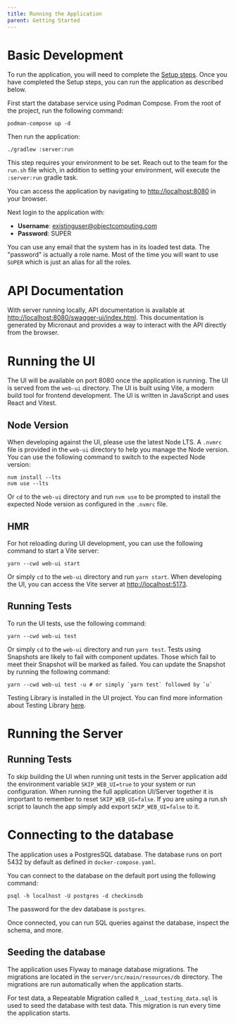 ```yaml
---
title: Running the Application
parent: Getting Started
---
```


# Basic Development

To run the application, you will need to complete the [Setup steps](../setup). Once you have completed the Setup steps, you can run the application as described below.

First start the database service using Podman Compose. From the root of the project, run the following command:

```shell
podman-compose up -d
```

Then run the application:

```shell
./gradlew :server:run
```

This step requires your environment to be set. Reach out to the team for the `run.sh` file which, in addition to setting your environment, will execute the `:server:run` gradle task.

You can access the application by navigating to [http://localhost:8080](http://localhost:8080) in your browser.

Next login to the application with:

- **Username**: existinguser@objectcomputing.com
- **Password**: SUPER

You can use any email that the system has in its loaded test data. The "password" is actually a role name. Most of the time you will want to use `SUPER` which is just an alias for all the roles.

# API Documentation

With server running locally, API documentation is available at [http://localhost:8080/swagger-ui/index.html](http://localhost:8080/swagger-ui/index.html). This documentation is generated by Micronaut and provides a way to interact with the API directly from the browser.

# Running the UI

The UI will be available on port 8080 once the application is running. The UI is served from the `web-ui` directory. The UI is built using Vite, a modern build tool for frontend development. The UI is written in JavaScript and uses React and Vitest.

## Node Version

When developing against the UI, please use the latest Node LTS. A `.nvmrc` file is provided in the `web-ui` directory to help you manage the Node version. You can use the following command to switch to the expected Node version:

```shell
nvm install --lts
nvm use --lts
```

Or `cd` to the `web-ui` directory and run `nvm use` to be prompted to install the expected Node version as configured in the `.nvmrc` file.

## HMR

For hot reloading during UI development, you can use the following command to start a Vite server:

```shell
yarn --cwd web-ui start
```

Or simply `cd` to the `web-ui` directory and run `yarn start`. When developing the UI, you can access the Vite server at [http://localhost:5173](http://localhost:5173).

## Running Tests

To run the UI tests, use the following command:

```shell
yarn --cwd web-ui test
```

Or simply `cd` to the `web-ui` directory and run `yarn test`. Tests using Snapshots are likely to fail with component updates. Those which fail to meet their Snapshot will be marked as failed. You can update the Snapshot by running the following command:

```shell
yarn --cwd web-ui test -u # or simply `yarn test` followed by `u`
```

Testing Library is installed in the UI project. You can find more information about Testing Library [here](https://testing-library.com/docs/react-testing-library/intro/).

# Running the Server

## Running Tests

To skip building the UI when running unit tests in the Server application add the environment variable `SKIP_WEB_UI=true` to your system or run configuration.
When running the full application UI/Server together it is important to remember to reset `SKIP_WEB_UI=false`. If you are using a run.sh script to launch the app
simply add export `SKIP_WEB_UI=false` to it.

# Connecting to the database

The application uses a PostgresSQL database. The database runs on port 5432 by default as defined in `docker-compose.yaml`.

You can connect to the database on the default port using the following command:

```shell
psql -h localhost -U postgres -d checkinsdb
```

The password for the dev database is `postgres`.

Once connected, you can run SQL queries against the database, inspect the schema, and more.

## Seeding the database

The application uses Flyway to manage database migrations. The migrations are located in the `server/src/main/resources/db` directory. The migrations are run automatically when the application starts.

For test data, a Repeatable Migration called `R__Load_testing_data.sql` is used to seed the database with test data. This migration is run every time the application starts.
